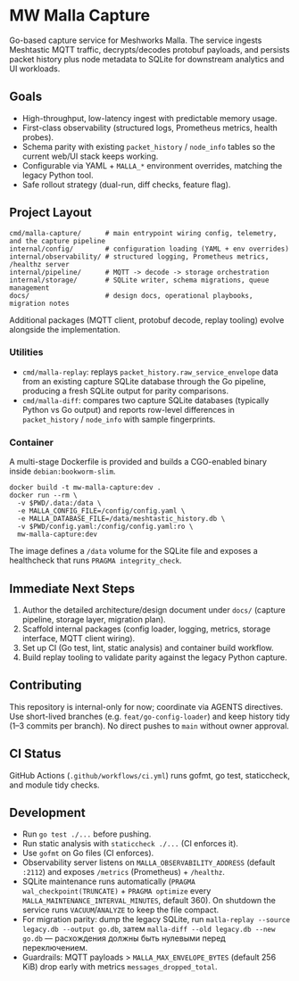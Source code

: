 # MW Malla Capture

Go-based capture service for Meshworks Malla. The service ingests Meshtastic MQTT traffic, decrypts/decodes protobuf payloads, and persists packet history plus node metadata to SQLite for downstream analytics and UI workloads.

## Goals
- High-throughput, low-latency ingest with predictable memory usage.
- First-class observability (structured logs, Prometheus metrics, health probes).
- Schema parity with existing `packet_history` / `node_info` tables so the current web/UI stack keeps working.
- Configurable via YAML + `MALLA_*` environment overrides, matching the legacy Python tool.
- Safe rollout strategy (dual-run, diff checks, feature flag).

## Project Layout
```
cmd/malla-capture/      # main entrypoint wiring config, telemetry, and the capture pipeline
internal/config/        # configuration loading (YAML + env overrides)
internal/observability/ # structured logging, Prometheus metrics, /healthz server
internal/pipeline/      # MQTT -> decode -> storage orchestration
internal/storage/       # SQLite writer, schema migrations, queue management
docs/                   # design docs, operational playbooks, migration notes
```

Additional packages (MQTT client, protobuf decode, replay tooling) evolve alongside the implementation.

### Utilities

- `cmd/malla-replay`: replays `packet_history.raw_service_envelope` data from an existing capture SQLite database through the Go pipeline, producing a fresh SQLite output for parity comparisons.
- `cmd/malla-diff`: compares two capture SQLite databases (typically Python vs Go output) and reports row-level differences in `packet_history` / `node_info` with sample fingerprints.

### Container

A multi-stage Dockerfile is provided and builds a CGO-enabled binary inside `debian:bookworm-slim`.

```
docker build -t mw-malla-capture:dev .
docker run --rm \
  -v $PWD/.data:/data \
  -e MALLA_CONFIG_FILE=/config/config.yaml \
  -e MALLA_DATABASE_FILE=/data/meshtastic_history.db \
  -v $PWD/config.yaml:/config/config.yaml:ro \
  mw-malla-capture:dev
```

The image defines a `/data` volume for the SQLite file and exposes a healthcheck that runs `PRAGMA integrity_check`.

## Immediate Next Steps
1. Author the detailed architecture/design document under `docs/` (capture pipeline, storage layer, migration plan).
2. Scaffold internal packages (config loader, logging, metrics, storage interface, MQTT client wiring).
3. Set up CI (Go test, lint, static analysis) and container build workflow.
4. Build replay tooling to validate parity against the legacy Python capture.

## Contributing
This repository is internal-only for now; coordinate via AGENTS directives. Use short-lived branches (e.g. `feat/go-config-loader`) and keep history tidy (1–3 commits per branch). No direct pushes to `main` without owner approval.

## CI Status
GitHub Actions (`.github/workflows/ci.yml`) runs gofmt, go test, staticcheck, and module tidy checks.

## Development
- Run `go test ./...` before pushing.
- Run static analysis with `staticcheck ./...` (CI enforces it).
- Use `gofmt` on Go files (CI enforces).
- Observability server listens on `MALLA_OBSERVABILITY_ADDRESS` (default `:2112`) and exposes `/metrics` (Prometheus) + `/healthz`.
- SQLite maintenance runs automatically (`PRAGMA wal_checkpoint(TRUNCATE)` + `PRAGMA optimize` every `MALLA_MAINTENANCE_INTERVAL_MINUTES`, default 360). On shutdown the service runs `VACUUM`/`ANALYZE` to keep the file compact.
- For migration parity: dump the legacy SQLite, run `malla-replay --source legacy.db --output go.db`, затем `malla-diff --old legacy.db --new go.db` — расхождения должны быть нулевыми перед переключением.
- Guardrails: MQTT payloads > `MALLA_MAX_ENVELOPE_BYTES` (default 256 KiB) drop early with metrics `messages_dropped_total`.
